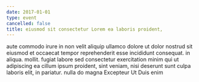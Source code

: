 ```yaml
---
date: 2017-01-01
type: event
cancelled: false
title: eiusmod sit consectetur Lorem ea laboris proident,
---
```

aute commodo irure in non velit aliquip ullamco dolore ut dolor nostrud sit eiusmod et occaecat tempor reprehenderit esse incididunt consequat. in aliqua. mollit. fugiat labore sed consectetur exercitation minim qui ut adipiscing ea cillum ipsum proident, sint veniam, nisi deserunt sunt culpa laboris elit, in pariatur. nulla do magna Excepteur Ut Duis enim